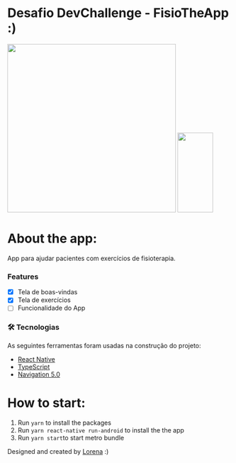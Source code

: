 
# Desafio DevChallenge - FisioTheApp :)


<img src="https://user-images.githubusercontent.com/67912493/107262822-c9f8fa80-6a1f-11eb-8e08-25bd941abbe1.png" width="380" height="380">
<img src="https://user-images.githubusercontent.com/67912493/107262938-eb59e680-6a1f-11eb-80f3-bbc9f0f89fae.png" width="80" height="180">


# About the app:
App para ajudar pacientes com exercícios de fisioterapia.

### Features

- [x] Tela de boas-vindas
- [x] Tela de exercícios
- [ ] Funcionalidade do App

### 🛠 Tecnologias

As seguintes ferramentas foram usadas na construção do projeto:


- [React Native](https://reactnative.dev/)
- [TypeScript](https://www.typescriptlang.org/)
- [Navigation 5.0](https://reactnavigation.org/blog/2020/02/06/react-navigation-5.0/)


# How to start:
1. Run ```yarn``` to install the packages
2. Run ```yarn react-native run-android``` to install the the app
3. Run ```yarn start```to start metro bundle


Designed and created by  <a href="https://github.com/Lorenalgm">Lorena</a> :)

